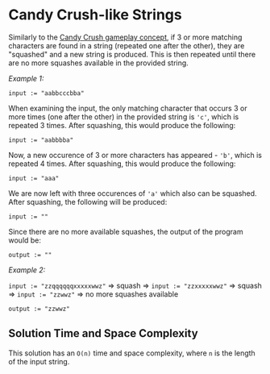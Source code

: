 # Candy Crush-like Strings 

Similarly to the [Candy Crush gameplay concept](https://en.wikipedia.org/wiki/Candy_Crush_Saga#Gameplay), if 3 or more matching characters are found in a string (repeated one after the other), they are "squashed" and a new string is produced. This is then repeated until there are no more squashes available in the provided string.

*Example 1:*

```input := "aabbcccbba"```

When examining the input, the only matching character that occurs 3 or more times (one after the other) in the provided string is `'c'`, which is repeated 3 times. After squashing, this would produce the following:

```input := "aabbbba"```

Now, a new occurence of 3 or more characters has appeared - `'b'`, which is repeated 4 times. After squashing, this would produce the following:

```input := "aaa"```

We are now left with three occurences of `'a'` which also can be squashed. After squashing, the following will be produced:

```input := ""```

Since there are no more available squashes, the output of the program would be:

```output := ""```


*Example 2:*

```input := "zzqqqqqqxxxxxwwz"``` => squash => ```input := "zzxxxxxwwz"``` => squash => ```input := "zzwwz"``` => no more squashes available

```output := "zzwwz"```

## Solution Time and Space Complexity
This solution has an `O(n)` time and space complexity, where `n` is the length of the input string.
